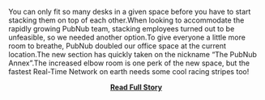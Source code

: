 <p>You can only fit so many desks in a given space before you have to start stacking them on top of each other.When looking to accommodate the rapidly growing PubNub team, stacking employees turned out to be unfeasible, so we needed another option.To give everyone a little more room to breathe, PubNub doubled our office space at the current location.The new section has quickly taken on the nickname “The PubNub Annex”.The increased elbow room is one perk of the new space, but the fastest Real-Time Network on earth needs some cool racing stripes too!</p>
<center><p><a href="http://www.pubnub.com/blog/im-chat-client-with-voice-recognition-in-the-browser/" style='padding:25px; font-sze:18px; font-weight: bold;'>Read Full Story</a></p></center>
